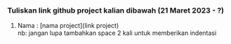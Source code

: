 ### **Tuliskan link github project kalian dibawah (21 Maret 2023 - ?)**  

1. Nama : [nama project](link project)  
nb: jangan lupa tambahkan space 2 kali untuk memberikan indentasi  

